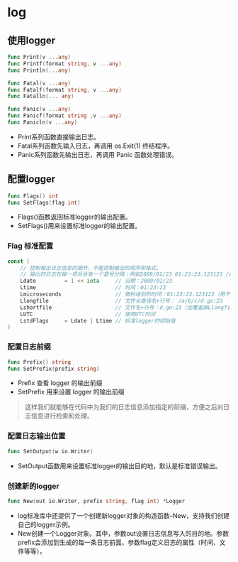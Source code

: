 # log

## 使用logger

```go
func Print(v ...any)
func Printf(format string, v ...any)
func Println(...any)

func Fatal(v ...any)
func Fatalf(format string, v ...any)
func Fatalln(... any)

func Panic(v ...any)
func Panicf(format string ,v ...any)
func Panicln(v ...any)
```
+ Print系列函数直接输出日志。
+ Fatal系列函数先输入日志，再调用 os.Exit(1) 终结程序。
+ Panic系列函数先输出日志，再调用 Panic 函数处理错误。

## 配置logger
```go
func Flags() int 
func SetFlags(flag int)
```
+ Flags()函数返回标准logger的输出配置。
+ SetFlags()用来设置标准logger的输出配置。

### Flag 标准配置

```go
const (
    // 控制输出日志信息的细节，不能控制输出的顺序和格式。
    // 输出的日志在每一项后会有一个冒号分隔：例如2009/01/23 01:23:23.123123 /a/b/c/d.go:23: message
    Ldate         = 1 << iota     // 日期：2009/01/23
    Ltime                         // 时间：01:23:23
    Lmicroseconds                 // 微秒级别的时间：01:23:23.123123（用于增强Ltime位）
    Llongfile                     // 文件全路径名+行号： /a/b/c/d.go:23
    Lshortfile                    // 文件名+行号：d.go:23（会覆盖掉Llongfile）
    LUTC                          // 使用UTC时间
    LstdFlags     = Ldate | Ltime // 标准logger的初始值
)
```

### 配置日志前缀

```go
func Prefix() string 
func SetPrefix(prefix string)
```

+ Prefix 查看 logger 的输出前缀
+ SetPrefix 用来设置 logger 的输出前缀

> 这样我们就能够在代码中为我们的日志信息添加指定的前缀，方便之后对日志信息进行检索和处理。

### 配置日志输出位置

```go
func SetOutput(w io.Writer)
```

+ SetOutput函数用来设置标准logger的输出目的地，默认是标准错误输出。

### 创建新的logger

```go
func New(out io.Writer, prefix string, flag int) *Logger
```

+ log标准库中还提供了一个创建新logger对象的构造函数–New，支持我们创建自己的logger示例。
+ New创建一个Logger对象。其中，参数out设置日志信息写入的目的地。参数prefix会添加到生成的每一条日志前面。参数flag定义日志的属性（时间、文件等等）。